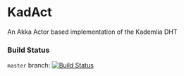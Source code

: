 KadAct
=====

An Akka Actor based implementation of the Kademlia DHT

### Build Status
`master` branch: [![Build Status](https://travis-ci.org/fcristovao/KadAct.svg?branch=master)](https://travis-ci.org/fcristovao/KadAct) 
